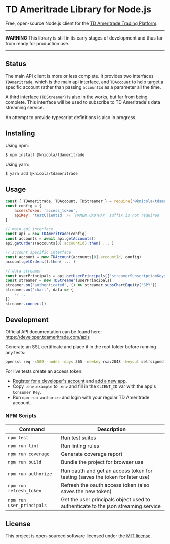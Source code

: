# TD Ameritrade Library for Node.js

Free, open-source Node.js client for the [TD Ameritrade Trading Platform](https://www.tdameritrade.com).


---

**WARNING**
This library is still in its early stages of development and thus far from ready for production use.

---


## Status

The main API client is more or less complete. It provides two interfaces `TDAmeritrade`, which is the main api interface, and `TDAccount` to help target a specific account rather than passing `accountId` as a parameter all the time.

A third interface (`TDStreamer`) is also in the works, but far from being complete. This interface will be used to subscribe to TD Ameritrade's data streaming service.

An attempt to provide typescript definitions is also in progress.

## Installing

Using npm:
```sh
$ npm install @knicola/tdameritrade
```

Using yarn:
```sh
$ yarn add @knicola/tdameritrade
```

## Usage

```js
const { TDAmeritrade, TDAccount, TDStreamer } = require('@knicola/tdameritrade')
const config = {
    accessToken: 'access_token',
    apiKey: 'testClientId' // `@AMER.OAUTHAP` suffix is not required
}

// main api interface
const api = new TDAmeritrade(config)
const accounts = await api.getAccounts()
api.getOrders(accounts[0].accountId).then( ... )

// account specific interface
const account = new TDAccount(accounts[0].accountId, config)
account.getOrders().then( ... )

// data streamer
const userPrincipals = api.getUserPrincipals(['streamerSubscriptionKeys', 'streamerConnectionInfo'])
const streamer = new TDStreamer(userPrincipals)
streamer.on('authenticated', () => streamer.subsChartEquity('SPY'))
streamer.on('chart', data => {
    // ..
})
streamer.connect()
```


## Development

Official API documentation can be found here: https://developer.tdameritrade.com/apis

Generate an SSL certificate and place it in the root folder before running any tests:
```sh
openssl req -x509 -nodes -days 365 -newkey rsa:2048 -keyout selfsigned.key -out selfsigned.crt -batch
```

For live tests create an access token:
- [Register for a developer's account](https://developer.tdameritrade.com/user/register) and [add a new app](https://developer.tdameritrade.com/user/me/apps/add).
- Copy `.env.example` to `.env` and fill in the `CLIENT_ID` var with the app's `Consumer Key`.
- Run `npm run authorize` and login with your regular TD Ameritrade account.


### NPM Scripts

| Command                   | Description                                                                       |
|---------------------------|-----------------------------------------------------------------------------------|
| `npm test`                | Run test suites                                                                   |
| `npm run lint`            | Run linting rules                                                                 |
| `npm run coverage`        | Generate coverage report                                                          |
| `npm run build`           | Bundle the project for browser use                                                |
| `npm run authorize`       | Run oauth and get an access token for testing (saves the token for later use)     |
| `npm run refresh_token`   | Refresh the oauth access token (also saves the new token)                         |
| `npm run user_principals` | Get the user principals object used to authenticate to the json streaming service |


## License

This project is open-sourced software licensed under the [MIT license](./LICENSE).
